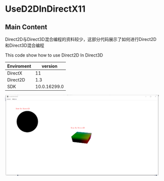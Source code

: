 ﻿UseD2DInDirectX11
=============
Main Content
---------------
Direct2D与Direct3D混合编程的资料较少，这部分代码展示了如何进行Direct2D和Direct3D混合编程


This code show how to use Direct2D In Direct3D


Enviroment   | version    |
-------------|------------|
DirectX      |11          | 
Direct2D     |1.3         | 
SDK          |10.0.16299.0| 

![效果图](https://github.com/Iamgublin/UseD2DInDirectX11/blob/master/example.png) 